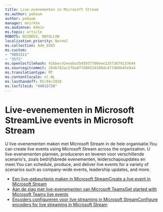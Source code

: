 ```yaml
---
title: Live-evenementen in Microsoft Stream
ms.author: pebaum
author: pebaum
manager: mnirkhe
ms.audience: Admin
ms.topic: article
ROBOTS: NOINDEX, NOFOLLOW
localization_priority: Normal
ms.collection: Adm_O365
ms.custom:
- "9001511"
- "3571"
ms.openlocfilehash: 41bbec42eeaba3545937700eee23573879133644
ms.sourcegitcommit: 264b782ac2fba8ffd84524180dc4f7d60b45e9a4
ms.translationtype: MT
ms.contentlocale: nl-NL
ms.lasthandoff: 05/04/2020
ms.locfileid: "44015720"
---
```

# <a name="live-events-in-microsoft-stream"></a><span data-ttu-id="37e73-102">Live-evenementen in Microsoft Stream</span><span class="sxs-lookup"><span data-stu-id="37e73-102">Live events in Microsoft Stream</span></span>

<span data-ttu-id="37e73-103">U live-evenementen maken met Microsoft Stream in de hele organisatie.</span><span class="sxs-lookup"><span data-stu-id="37e73-103">You can create live events using Microsoft Stream across the organization.</span></span> <span data-ttu-id="37e73-104">U live-evenementen plannen, produceren en leveren voor verschillende scenario's, zoals bedrijfsbrede evenementen, leiderschapsupdates en meer.</span><span class="sxs-lookup"><span data-stu-id="37e73-104">You can schedule, produce, and deliver live events for a variety of scenarios such as company-wide events, leadership updates, and more.</span></span>

- [<span data-ttu-id="37e73-105">Een live-gebeurtenis maken in Microsoft Stream</span><span class="sxs-lookup"><span data-stu-id="37e73-105">Create a live event in Microsoft Stream</span></span>](https://docs.microsoft.com/stream/live-create-event)
- [<span data-ttu-id="37e73-106">Aan de slag met live-evenementen van Microsoft Teams</span><span class="sxs-lookup"><span data-stu-id="37e73-106">Get started with Microsoft Teams live events</span></span>](https://support.office.com/article/get-started-with-microsoft-teams-live-events-d077fec2-a058-483e-9ab5-1494afda578a)
- [<span data-ttu-id="37e73-107">Encoders configureren voor live streaming in Microsoft Stream</span><span class="sxs-lookup"><span data-stu-id="37e73-107">Configure encoders for live streaming in Microsoft Stream</span></span>](https://docs.microsoft.com/stream/live-encoder-setup)

